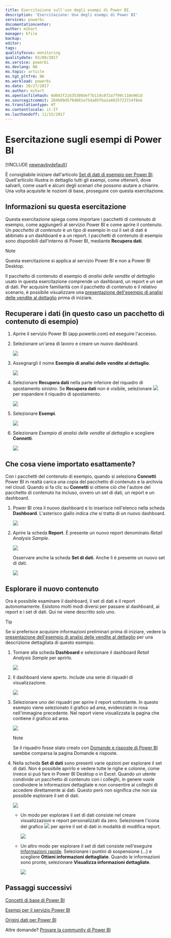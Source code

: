 ```yaml
---
title: Esercitazione sull'uso degli esempi di Power BI.
description: 'Esercitazione: Uso degli esempi di Power BI'
services: powerbi
documentationcenter: 
author: mihart
manager: kfile
backup: 
editor: 
tags: 
qualityfocus: monitoring
qualitydate: 03/08/2017
ms.service: powerbi
ms.devlang: NA
ms.topic: article
ms.tgt_pltfrm: NA
ms.workload: powerbi
ms.date: 10/27/2017
ms.author: mihart
ms.openlocfilehash: 6d043f21635308def7b119c072a7f99c118e901d
ms.sourcegitcommit: 284b09d579d601e754a05fba2a4025723724f8eb
ms.translationtype: HT
ms.contentlocale: it-IT
ms.lasthandoff: 11/15/2017
---
```

# <a name="the-power-bi-samples-a-tutorial"></a>Esercitazione sugli esempi di Power BI
<!-- Shared newnav Include -->
[!INCLUDE [newnavbydefault](./includes/newnavbydefault.md)]

È consigliabile iniziare dall'articolo [Set di dati di esempio per Power BI](sample-datasets.md). Quell'articolo illustra in dettaglio tutti gli esempi, come ottenerli, dove salvarli, come usarli e alcuni degli scenari che possono aiutare a chiarire. Una volta acquisite le nozioni di base, proseguire con questa esercitazione.   

## <a name="about-this-tutorial"></a>Informazioni su questa esercitazione
Questa esercitazione spiega come importare i pacchetti di contenuto di esempio, come aggiungerli al servizio Power BI e come aprire il contenuto. Un *pacchetto di contenuto* è un tipo di esempio in cui il set di dati è abbinato a un dashboard e a un report. I pacchetti di contenuto di esempio sono disponibili dall'interno di Power BI, mediante **Recupera dati**.

> [!NOTE]
> Questa esercitazione si applica al servizio Power BI e non a Power BI Desktop.
> 
> 

Il pacchetto di contenuto di esempio di *analisi delle vendite al dettaglio* usato in questa esercitazione comprende un dashboard, un report e un set di dati.
Per acquisire familiarità con il pacchetto di contenuto e il relativo scenario, è possibile visualizzare una [presentazione dell'esempio di analisi delle vendite al dettaglio](sample-retail-analysis.md) prima di iniziare.

## <a name="get-data-in-this-case-get-a-sample-content-pack"></a>Recuperare i dati (in questo caso un pacchetto di contenuto di esempio)
1. Aprire il servizio Power BI (app.powerbi.com) ed eseguire l'accesso.
2. Selezionare un'area di lavoro e creare un nuovo dashboard.  
   
    ![](media/sample-tutorial-connect-to-the-samples/power-bi-create-dashboard2.png)
3. Assegnargli il nome **Esempio di analisi delle vendite al dettaglio**.
   
   ![](media/sample-tutorial-connect-to-the-samples/power-bi-name-dashboard.png)
4. Selezionare **Recupera dati** nella parte inferiore del riquadro di spostamento sinistro. Se **Recupera dati** non è visibile, selezionare ![](media/sample-tutorial-connect-to-the-samples/expand-nav.png) per espandere il riquadro di spostamento.
   
   ![](media/sample-tutorial-connect-to-the-samples/pbi_getdata.png)
5. Selezionare **Esempi**.  
   
   ![](media/sample-tutorial-connect-to-the-samples/pbi_samplesdownload.png)
6. Selezionare *Esempio di analisi delle vendite al dettaglio* e scegliere **Connetti**.   
   
   ![](media/sample-tutorial-connect-to-the-samples/pbi_retailanalysissampleconnect.png)

## <a name="what-exactly-was-imported"></a>Che cosa viene importato esattamente?
Con i pacchetti del contenuto di esempio, quando si seleziona **Connetti** Power BI in realtà carica una copia del pacchetto di contenuto e la archivia nel cloud. Quando si fa clic su **Connetti** si ottiene ciò che l'autore del pacchetto di contenuto ha incluso, ovvero un set di dati, un report e un dashboard.

1. Power BI crea il nuovo dashboard e lo inserisce nell'elenco nella scheda **Dashboard**. L'asterisco giallo indica che si tratta di un nuovo dashboard.
   
   ![](media/sample-tutorial-connect-to-the-samples/power-bi-new-dashboard.png)
2. Aprire la scheda **Report**.  È presente un nuovo report denominato *Retail Analysis Sample*.
   
   ![](media/sample-tutorial-connect-to-the-samples/power-bi-new-report.png)
   
   Osservare anche la scheda **Set di dati**.  Anche lì è presente un nuovo set di dati.
   
   ![](media/sample-tutorial-connect-to-the-samples/power-bi-new-dataset.png)

## <a name="explore-your-new-content"></a>Esplorare il nuovo contenuto
Ora è possibile esaminare il dashboard, il set di dati e il report autonomamente. Esistono molti modi diversi per passare al dashboard, ai report e i set di dati. Qui ne viene descritto solo uno.  

> [!TIP]
> Se si preferisce acquisire informazioni preliminari prima di iniziare,  vedere la [presentazione dell'esempio di analisi delle vendite al dettaglio](sample-retail-analysis.md) per una descrizione dettagliata di questo esempio.
> 
> 

1. Tornare alla scheda **Dashboard** e selezionare il dashboard *Retail Analysis Sample* per aprirlo.    
   
   ![](media/sample-tutorial-connect-to-the-samples/power-bi-dashboards.png)
2. Il dashboard viene aperto.  Include una serie di riquadri di visualizzazione.
   
   ![](media/sample-tutorial-connect-to-the-samples/power-bi-dashboards2new.png)
3. Selezionare uno dei riquadri per aprire il report sottostante.  In questo esempio viene selezionato il grafico ad area, evidenziato in rosa nell'immagine precedente. Nel report viene visualizzata la pagina che contiene il grafico ad area.
   
    ![](media/sample-tutorial-connect-to-the-samples/power-bi-report.png)
   
   > [!NOTE]
   > Se il riquadro fosse stato creato con [Domande e risposte di Power BI](service-q-and-a.md) sarebbe comparsa la pagina Domande e risposte.
   > 
   > 
4. Nella scheda **Set di dati** sono presenti varie opzioni per esplorare il set di dati.  Non è possibile aprirlo e vedere tutte le righe e colonne, come invece si può fare in Power BI Desktop o in Excel.  Quando un utente condivide un pacchetto di contenuto con i colleghi, in genere vuole condividere le informazioni dettagliate e non consentire ai colleghi di accedere direttamente ai dati. Questo però non significa che non sia possibile esplorare il set di dati.  
   
   ![](media/sample-tutorial-connect-to-the-samples/power-bi-chart-icon2.png)
   
   * Un modo per esplorare il set di dati consiste nel creare visualizzazioni e report personalizzati da zero.  Selezionare l'icona del grafico ![](media/sample-tutorial-connect-to-the-samples/power-bi-chart-icon4.png) per aprire il set di dati in modalità di modifica report.
     
       ![](media/sample-tutorial-connect-to-the-samples/power-bi-report-editing.png)
   * Un altro modo per esplorare il set di dati consiste nell'eseguire [Informazioni rapide](service-insights.md). Selezionare i puntini di sospensione (...) e scegliere **Ottieni informazioni dettagliate**. Quando le informazioni sono pronte, selezionare **Visualizza informazioni dettagliate**.
     
       ![](media/sample-tutorial-connect-to-the-samples/power-bi-insights.png)

## <a name="next-steps"></a>Passaggi successivi
[Concetti di base di Power BI](service-basic-concepts.md)

[Esempi per il servizio Power BI](sample-datasets.md)

[Origini dati per Power BI](service-get-data.md)

Altre domande? [Provare la community di Power BI](http://community.powerbi.com/)

